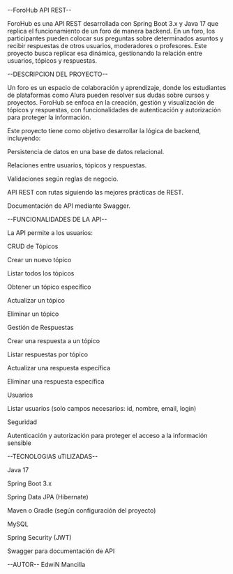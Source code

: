 --ForoHub API REST--

ForoHub es una API REST desarrollada con Spring Boot 3.x y Java 17 que replica el funcionamiento de un foro de manera backend. En un foro, los participantes pueden colocar sus preguntas sobre determinados asuntos y recibir respuestas de otros usuarios, moderadores o profesores. Este proyecto busca replicar esa dinámica, gestionando la relación entre usuarios, tópicos y respuestas.

--DESCRIPCION DEL PROYECTO--

Un foro es un espacio de colaboración y aprendizaje, donde los estudiantes de plataformas como Alura pueden resolver sus dudas sobre cursos y proyectos. ForoHub se enfoca en la creación, gestión y visualización de tópicos y respuestas, con funcionalidades de autenticación y autorización para proteger la información.

Este proyecto tiene como objetivo desarrollar la lógica de backend, incluyendo:

Persistencia de datos en una base de datos relacional.

Relaciones entre usuarios, tópicos y respuestas.

Validaciones según reglas de negocio.

API REST con rutas siguiendo las mejores prácticas de REST.

Documentación de API mediante Swagger.

--FUNCIONALIDADES DE LA API--

La API permite a los usuarios:

CRUD de Tópicos

Crear un nuevo tópico

Listar todos los tópicos

Obtener un tópico específico

Actualizar un tópico

Eliminar un tópico

Gestión de Respuestas

Crear una respuesta a un tópico

Listar respuestas por tópico

Actualizar una respuesta específica

Eliminar una respuesta específica

Usuarios

Listar usuarios (solo campos necesarios: id, nombre, email, login)


Seguridad

Autenticación y autorización para proteger el acceso a la información sensible

--TECNOLOGIAS uTILIZADAS--

Java 17

Spring Boot 3.x

Spring Data JPA (Hibernate)

Maven o Gradle (según configuración del proyecto)

MySQL

Spring Security (JWT)

Swagger para documentación de API

--AUTOR--
EdwiN Mancilla
